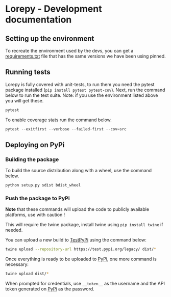 # Lorepy - Development documentation

## Setting up the environment

To recreate the environment used by the devs, you can get a [requirements.txt](./dev/requirements.txt) file that has the
same versions we have been using pinned.

## Running tests

Lorepy is fully covered with unit-tests, to run them you need the pytest package installed (```pip install pytest pytest-cov```).
Next, run the command below to run the test suite. Note: if you use the environment listed above you will get these.

```python
pytest
```
To enable coverage stats run the command below.

```python
pytest --exitfirst --verbose --failed-first --cov=src
```

## Deploying on PyPi

### Building the package

To build the source distribution along with a wheel, use the command below. 

```bash
python setup.py sdist bdist_wheel
```

### Push the package to PyPi

**Note** that these commands will upload the code to publicly available platforms, use with caution !

This will require the twine package, install twine using ```pip install twine``` if needed.

You can upload a new build to [TestPyPi] using the command below:

```bash
twine upload --repository-url https://test.pypi.org/legacy/ dist/*
```

Once everything is ready to be uploaded to [PyPi], one more command is necessary:

```bash
twine upload dist/*
```

When prompted for credentials, use `__token__` as the username and the API token generated on [PyPi] as the password.

[TestPyPi]: https://test.pypi.org/
[PyPi]: https://pypi.org/
